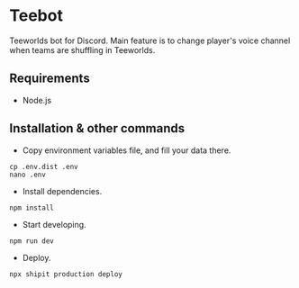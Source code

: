 # Teebot

Teeworlds bot for Discord. Main feature is to change player's voice channel when teams are shuffling in Teeworlds.

## Requirements

- Node.js

## Installation & other commands

- Copy environment variables file, and fill your data there.

```
cp .env.dist .env
nano .env
```

- Install dependencies.

```
npm install
```

- Start developing.

```
npm run dev
```

- Deploy.

```
npx shipit production deploy
```
